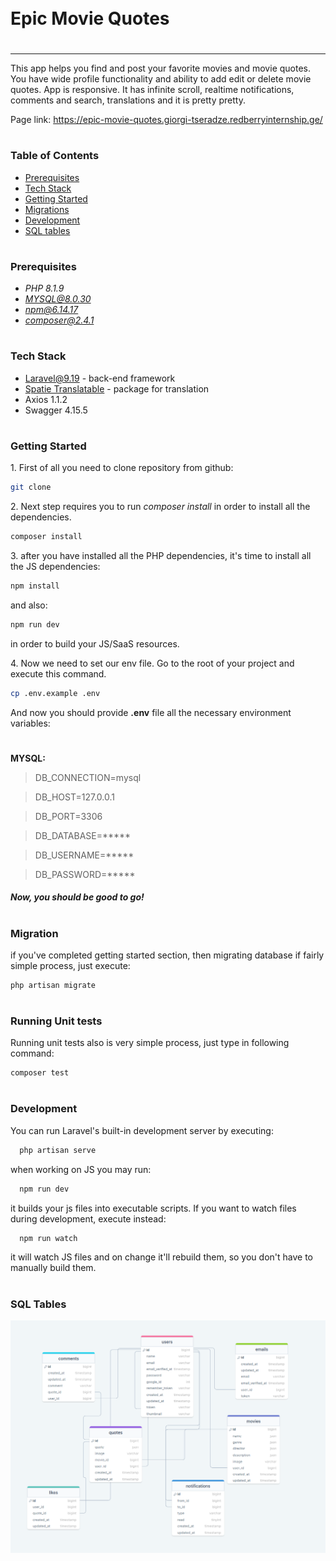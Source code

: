 
<div style="display:flex; align-items: center">
  <h1 style="position:relative; top: -6px" >Epic Movie Quotes</h1>
</div>

---
This app helps you find and post your favorite movies and movie quotes. You have wide profile functionality and ability to add edit or delete movie quotes. App is responsive. It has infinite scroll, realtime notifications, comments and search, translations and it is pretty pretty.

Page link: https://epic-movie-quotes.giorgi-tseradze.redberryinternship.ge/

#
### Table of Contents
* [Prerequisites](#prerequisites)
* [Tech Stack](#tech-stack)
* [Getting Started](#getting-started)
* [Migrations](#migration)
* [Development](#development)
* [SQL tables](#SQL-tables)

#
### Prerequisites

* *PHP 8.1.9*
* *MYSQL@8.0.30*
* *npm@6.14.17*
* *composer@2.4.1*


#
### Tech Stack

* [Laravel@9.19](https://laravel.com/docs/9.x) - back-end framework
* [Spatie Translatable](https://github.com/spatie/laravel-translatable) - package for translation
* Axios 1.1.2
* Swagger 4.15.5

#
### Getting Started
1\. First of all you need to clone repository from github:
```sh
git clone 
```

2\. Next step requires you to run *composer install* in order to install all the dependencies.
```sh
composer install
```

3\. after you have installed all the PHP dependencies, it's time to install all the JS dependencies:
```sh
npm install
```

and also:
```sh
npm run dev
```
in order to build your JS/SaaS resources.

4\. Now we need to set our env file. Go to the root of your project and execute this command.
```sh
cp .env.example .env
```
And now you should provide **.env** file all the necessary environment variables:

#
**MYSQL:**
>DB_CONNECTION=mysql

>DB_HOST=127.0.0.1

>DB_PORT=3306

>DB_DATABASE=*****

>DB_USERNAME=*****

>DB_PASSWORD=*****


##### Now, you should be good to go!


#
### Migration
if you've completed getting started section, then migrating database if fairly simple process, just execute:
```sh
php artisan migrate
```

#
### Running Unit tests
Running unit tests also is very simple process, just type in following command:

```sh
composer test
```

#
### Development

You can run Laravel's built-in development server by executing:

```sh
  php artisan serve
```

when working on JS you may run:

```sh
  npm run dev
```
it builds your js files into executable scripts.
If you want to watch files during development, execute instead:

```sh
  npm run watch
```
it will watch JS files and on change it'll rebuild them, so you don't have to manually build them.



#
### SQL Tables
![SQL tables](public/assets/drawsql-epic.png) 